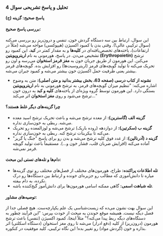 ### **تحلیل و پاسخ تشریحی سوال 4**

**پاسخ صحیح: گزینه (ج)**

#### **بررسی پاسخ صحیح:**
این سوال، ارتباط بین سه دستگاه گردش خون، تنفس و درون‌ریز رو بررسی می‌کنه (سوال ترکیبی عالی!).
وقتی بدن با کمبود اکسیژن (هیپوکسی) مواجه می‌شه (مثلاً در ارتفاعات)، یاخته‌های تخصص‌یافته‌ای در **کلیه‌ها** و به مقدار کمتر در **کبد**، این کمبود رو تشخیص می‌دن. در پاسخ، هورمونی به نام **اریتروپویتین (Erythropoietin)** ترشح می‌کنن. این هورمون از طریق جریان خون به **مغز قرمز استخوان** می‌رسه و اون رو تحریک می‌کنه تا تولید گویچه‌های قرمز (اریتروسیت‌ها) رو افزایش بده. گویچه‌های قرمز بیشتر یعنی ظرفیت حمل اکسیژن خون بیشتر می‌شه و کمبود جبران می‌شه.

*   **نشونه از کتاب درسی (صفحه 63، بخش بیشتر بدانید و متن اصلی):** متن به وضوح اشاره می‌کنه: "تنظیم میزان گویچه‌های قرمز، به ترشح هورمونی به نام **اریتروپویتین** بستگی دارد. این هورمون توسط گروه ویژه‌ای از یاخته‌های **کلیه و کبد** به درون خون ترشح می‌شود و روی **مغز استخوان** اثر می‌کند..."

#### **چرا گزینه‌های دیگر غلط هستند؟**
*   **گزینه الف (گاسترین):** از معده ترشح می‌شه و باعث تحریک ترشح اسید معده می‌شه. ربطی به خون‌سازی نداره.
*   **گزینه ب (سکرتین):** از دوازدهه (روده باریک) ترشح می‌شه و لوزالمعده رو تحریک می‌کنه تا بیکربنات ترشح کنه. ربطی به خون‌سازی نداره.
*   **گزینه د (آدرنالین):** از غدد فوق کلیه ترشح می‌شه و بدن رو برای پاسخ "جنگ یا گریز" آماده می‌کنه (افزایش ضربان قلب، فشار خون و...). مستقیماً باعث تولید گویچه قرمز نمی‌شه.

#### **دام‌ها و تله‌های تستی این مبحث:**
*   **تله اطلاعات پراکنده:** طراح، هورمون‌های مختلف از فصل‌های مختلف رو توی گزینه‌ها میاره تا دانش‌آموزی که مطالب رو جزیره‌ای خونده و ارتباط بین دستگاه‌ها رو درک نکرده، به دام بیفته.
*   **تله شباهت اسمی:** گاهی ممکنه اسامی هورمون‌ها برای دانش‌آموز گیج‌کننده باشه.

#### **توصیه‌های مشاور:**
این سوال بهت نشون می‌ده که زیست‌شناسی یک علم یکپارچه‌ست. هیچ فصلی جدا از فصل دیگه نیست. همیشه موقع خوندن یه مبحث از خودت بپرس: "این فرآیند چطور به دستگاه‌های دیگه ربط پیدا می‌کنه؟" مثلاً اینجا، کمبود اکسیژن (تنفس) باعث ترشح هورمون (درون‌ریز) از کلیه (دفع ادرار) می‌شه تا روی مغز استخوان (دستگاه اسکلتی) اثر بذاره و خون (گردش مواد) رو تغییر بده! این نگاه ترکیبی، کلید موفقیت در کنکوره.